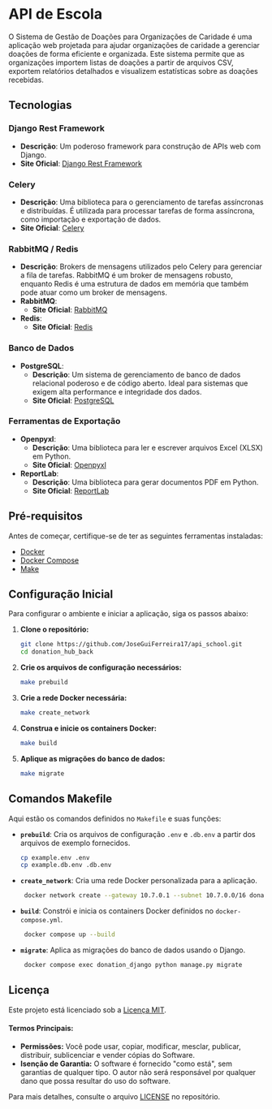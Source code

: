 # API de Escola

O Sistema de Gestão de Doações para Organizações de Caridade é uma aplicação web projetada para ajudar organizações de caridade a gerenciar doações de forma eficiente e organizada. Este sistema permite que as organizações importem listas de doações a partir de arquivos CSV, exportem relatórios detalhados e visualizem estatísticas sobre as doações recebidas.

## Tecnologias

### **Django Rest Framework**
- **Descrição**: Um poderoso framework para construção de APIs web com Django. 
- **Site Oficial**: [Django Rest Framework](https://www.django-rest-framework.org/)

### **Celery**
- **Descrição**: Uma biblioteca para o gerenciamento de tarefas assíncronas e distribuídas. É utilizada para processar tarefas de forma assíncrona, como importação e exportação de dados.
- **Site Oficial**: [Celery](https://docs.celeryproject.org/)

### **RabbitMQ / Redis**
- **Descrição**: Brokers de mensagens utilizados pelo Celery para gerenciar a fila de tarefas. RabbitMQ é um broker de mensagens robusto, enquanto Redis é uma estrutura de dados em memória que também pode atuar como um broker de mensagens.
- **RabbitMQ**:
  - **Site Oficial**: [RabbitMQ](https://www.rabbitmq.com/)
- **Redis**:
  - **Site Oficial**: [Redis](https://redis.io/)

### **Banco de Dados**
- **PostgreSQL**:
  - **Descrição**: Um sistema de gerenciamento de banco de dados relacional poderoso e de código aberto. Ideal para sistemas que exigem alta performance e integridade dos dados.
  - **Site Oficial**: [PostgreSQL](https://www.postgresql.org/)


### **Ferramentas de Exportação**
- **Openpyxl**:
  - **Descrição**: Uma biblioteca para ler e escrever arquivos Excel (XLSX) em Python.
  - **Site Oficial**: [Openpyxl](https://openpyxl.readthedocs.io/)
- **ReportLab**:
  - **Descrição**: Uma biblioteca para gerar documentos PDF em Python.
  - **Site Oficial**: [ReportLab](https://www.reportlab.com/)

## Pré-requisitos

Antes de começar, certifique-se de ter as seguintes ferramentas instaladas:
- [Docker](https://docs.docker.com/get-docker/)
- [Docker Compose](https://docs.docker.com/compose/install/)
- [Make](https://www.gnu.org/software/make/)

## Configuração Inicial

Para configurar o ambiente e iniciar a aplicação, siga os passos abaixo:

1. **Clone o repositório:**
   ```bash
   git clone https://github.com/JoseGuiFerreira17/api_school.git
   cd donation_hub_back

2. **Crie os arquivos de configuração necessários:**
   ```bash
   make prebuild

3. **Crie a rede Docker necessária:**

   ```bash
   make create_network

4. **Construa e inicie os containers Docker:**

   ```bash
   make build

5. **Aplique as migrações do banco de dados:**

   ```bash
   make migrate

## Comandos Makefile

Aqui estão os comandos definidos no `Makefile` e suas funções:

- **`prebuild`**: Cria os arquivos de configuração `.env` e `.db.env` a partir dos arquivos de exemplo fornecidos.

  ```bash
  cp example.env .env
  cp example.db.env .db.env

- **`create_network`**: Cria uma rede Docker personalizada para a aplicação.

  ```bash
   docker network create --gateway 10.7.0.1 --subnet 10.7.0.0/16 donation_network

- **`build`**: Constrói e inicia os containers Docker definidos no `docker-compose.yml`.
  ```bash
   docker compose up --build

- **`migrate`**: Aplica as migrações do banco de dados usando o Django.
  ```bash
   docker compose exec donation_django python manage.py migrate

## Licença

Este projeto está licenciado sob a [Licença MIT](LICENSE).

#### Termos Principais:

- **Permissões:** Você pode usar, copiar, modificar, mesclar, publicar, distribuir, sublicenciar e vender cópias do Software.
- **Isenção de Garantia:** O software é fornecido "como está", sem garantias de qualquer tipo. O autor não será responsável por qualquer dano que possa resultar do uso do software.

Para mais detalhes, consulte o arquivo [LICENSE](LICENSE) no repositório.